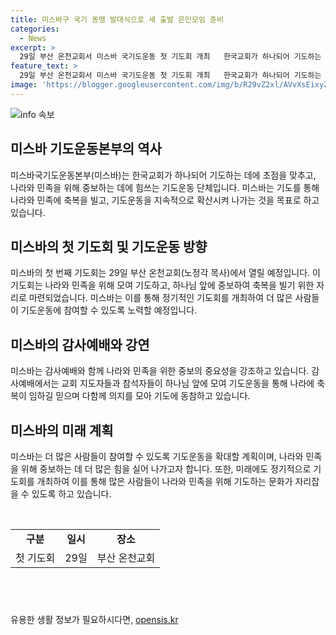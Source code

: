 ```yaml
---
title: 미스바구 국기 동맹 발대식으로 새 출발 은인모임 준비
categories:
  - News
excerpt: >
  29일 부산 온천교회서 미스바 국기도운동 첫 기도회 개최   한국교회가 하나되어 기도하는 미스바국기도운동본부가 부산 온천교회에서 닻을 올렸다. 미스바 대표는 나라를 살리기 위해 기도하자며 강조했고, 교계 지도자들과 참석자들은 하나님의 축복을 빌며 기도에 동참하겠다고 결의했다. 제1회 미스바 기도회는 29일 온천교회에서 열린다. 미스바는 정기적인 기도회를 통해 더 많은 사람들이 동참해 나라와 민족을 위해 중보할 계획이다.
feature_text: >
  29일 부산 온천교회서 미스바 국기도운동 첫 기도회 개최   한국교회가 하나되어 기도하는 미스바국기도운동본부가 부산 온천교회에서 닻을 올렸다. 미스바 대표는 나라를 살리기 위해 기도하자며 강조했고, 교계 지도자들과 참석자들은 하나님의 축복을 빌며 기도에 동참하겠다고 결의했다. 제1회 미스바 기도회는 29일 온천교회에서 열린다. 미스바는 정기적인 기도회를 통해 더 많은 사람들이 동참해 나라와 민족을 위해 중보할 계획이다.
image: 'https://blogger.googleusercontent.com/img/b/R29vZ2xl/AVvXsEixyZcFfHzMRdzZMjFBmAUKJYCLCGyLL1o632UiGVXcaFdKo_bkvkuCioo0uUKlGfBVcT3P84aROyZIXSBEx3Aw5nCQ3pTgDom1WDC4m8eifvWiAmWEEVb4x6G_l8C0QH225ldMjyaFvpxGEBGNO37VmDTDMHGhJPq73UglMfDca1-0aw/s1600/blogspot.png'
---
```


<p><img src="https://blogger.googleusercontent.com/img/b/R29vZ2xl/AVvXsEixyZcFfHzMRdzZMjFBmAUKJYCLCGyLL1o632UiGVXcaFdKo_bkvkuCioo0uUKlGfBVcT3P84aROyZIXSBEx3Aw5nCQ3pTgDom1WDC4m8eifvWiAmWEEVb4x6G_l8C0QH225ldMjyaFvpxGEBGNO37VmDTDMHGhJPq73UglMfDca1-0aw/s1600/blogspot.png" alt="info 속보" /></p>

<h2 data-ke-size="size26">미스바 기도운동본부의 역사</h2>

<p data-ke-size="size16">미스바국기도운동본부(미스바)는 한국교회가 하나되어 기도하는 데에 초점을 맞추고, 나라와 민족을 위해 중보하는 데에 힘쓰는 기도운동 단체입니다. 미스바는 기도를 통해 나라와 민족에 축복을 빌고, 기도운동을 지속적으로 확산시켜 나가는 것을 목표로 하고 있습니다.</p>

<h2 data-ke-size="size26">미스바의 첫 기도회 및 기도운동 방향</h2>

<p data-ke-size="size16">미스바의 첫 번째 기도회는 29일 부산 온천교회(노정각 목사)에서 열릴 예정입니다. 이 기도회는 나라와 민족을 위해 모여 기도하고, 하나님 앞에 중보하여 축복을 빌기 위한 자리로 마련되었습니다. 미스바는 이를 통해 정기적인 기도회를 개최하여 더 많은 사람들이 기도운동에 참여할 수 있도록 노력할 예정입니다.</p>

<h2 data-ke-size="size26">미스바의 감사예배와 강연</h2>

<p data-ke-size="size16">미스바는 감사예배와 함께 나라와 민족을 위한 중보의 중요성을 강조하고 있습니다. 감사예배에서는 교회 지도자들과 참석자들이 하나님 앞에 모여 기도운동을 통해 나라에 축복이 임하길 믿으며 다함께 의지를 모아 기도에 동참하고 있습니다.</p>

<h2 data-ke-size="size26">미스바의 미래 계획</h2>

<p data-ke-size="size16">미스바는 더 많은 사람들이 참여할 수 있도록 기도운동을 확대할 계획이며, 나라와 민족을 위해 중보하는 데 더 많은 힘을 실어 나가고자 합니다. 또한, 미래에도 정기적으로 기도회를 개최하여 이를 통해 많은 사람들이 나라와 민족을 위해 기도하는 문화가 자리잡을 수 있도록 하고 있습니다.</p>

<p data-ke-size="size16">&nbsp;</p>

<table>
  <tbody>
    <tr>
      <td style="text-align: center; height: 17px;"><b>구분</b></td>
      <td style="text-align: center; height: 17px;"><b>일시</b></td>
      <td style="text-align: center; height: 17px;"><b>장소</b></td>
    </tr>
    <tr>
      <td style="text-align: center; height: 17px;">첫 기도회</td>
      <td style="text-align: center; height: 17px;">29일</td>
      <td style="text-align: center; height: 17px;">부산 온천교회</td>
    </tr>
  </tbody>
</table>

<h2 data-ke-size="size26">&nbsp;</h2>

<p data-ke-size="size16"></p>
유용한 생활 정보가 필요하시다면, <a href="https://opensis.kr" rel="dofollow">opensis.kr</a>


